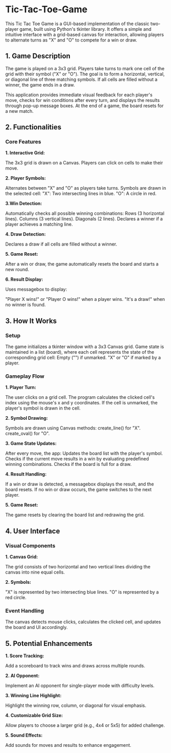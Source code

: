 # Tic-Tac-Toe-Game

This Tic Tac Toe Game is a GUI-based implementation of the classic two-player game, built using Python's tkinter library. It offers a simple and intuitive interface with a grid-based canvas for interaction, allowing players to alternate turns as "X" and "O" to compete for a win or draw.

## **1. Game Description**

The game is played on a 3x3 grid. Players take turns to mark one cell of the grid with their symbol ("X" or "O"). The goal is to form a horizontal, vertical, or diagonal line of three matching symbols. If all cells are filled without a winner, the game ends in a draw.

This application provides immediate visual feedback for each player's move, checks for win conditions after every turn, and displays the results through pop-up message boxes. At the end of a game, the board resets for a new match.

## **2. Functionalities**

### **Core Features**

**1. Interactive Grid:**

The 3x3 grid is drawn on a Canvas.
Players can click on cells to make their move.

**2. Player Symbols:**

Alternates between "X" and "O" as players take turns.
Symbols are drawn in the selected cell:
"X": Two intersecting lines in blue.
"O": A circle in red.

**3.Win Detection:**

Automatically checks all possible winning combinations:
Rows (3 horizontal lines).
Columns (3 vertical lines).
Diagonals (2 lines).
Declares a winner if a player achieves a matching line.

**4. Draw Detection:**

Declares a draw if all cells are filled without a winner.

**5. Game Reset:**

After a win or draw, the game automatically resets the board and starts a new round.

**6. Result Display:**

Uses messagebox to display:

"Player X wins!" or "Player O wins!" when a player wins.
"It's a draw!" when no winner is found.

## **3. How It Works**

### **Setup**

The game initializes a tkinter window with a 3x3 Canvas grid.
Game state is maintained in a list (board), where each cell represents the state of the corresponding grid cell:
Empty ("") if unmarked.
"X" or "O" if marked by a player.

### **Gameplay Flow**

**1. Player Turn:**

The user clicks on a grid cell.
The program calculates the clicked cell's index using the mouse's x and y coordinates.
If the cell is unmarked, the player's symbol is drawn in the cell.

**2. Symbol Drawing:**

Symbols are drawn using Canvas methods:
create_line() for "X".
create_oval() for "O".

**3. Game State Updates:**

After every move, the app:
Updates the board list with the player's symbol.
Checks if the current move results in a win by evaluating predefined winning combinations.
Checks if the board is full for a draw.

**4. Result Handling:**

If a win or draw is detected, a messagebox displays the result, and the board resets.
If no win or draw occurs, the game switches to the next player.

**5. Game Reset:**

The game resets by clearing the board list and redrawing the grid.

## **4. User Interface**

### **Visual Components**

**1. Canvas Grid:**

The grid consists of two horizontal and two vertical lines dividing the canvas into nine equal cells.

**2. Symbols:**

"X" is represented by two intersecting blue lines.
"O" is represented by a red circle.

### **Event Handling**

The canvas detects mouse clicks, calculates the clicked cell, and updates the board and UI accordingly.

## **5. Potential Enhancements**

**1. Score Tracking:**

Add a scoreboard to track wins and draws across multiple rounds.

**2. AI Opponent:**

Implement an AI opponent for single-player mode with difficulty levels.

**3. Winning Line Highlight:**

Highlight the winning row, column, or diagonal for visual emphasis.

**4. Customizable Grid Size:**

Allow players to choose a larger grid (e.g., 4x4 or 5x5) for added challenge.

**5. Sound Effects:**

Add sounds for moves and results to enhance engagement.
